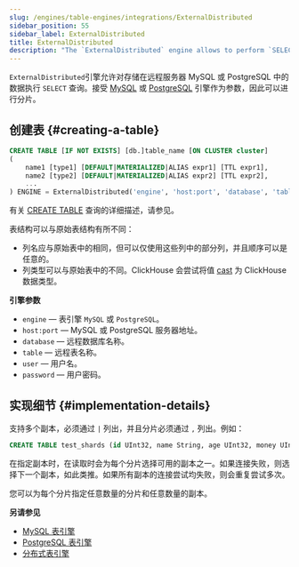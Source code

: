 ```yaml
---
slug: /engines/table-engines/integrations/ExternalDistributed
sidebar_position: 55
sidebar_label: ExternalDistributed
title: ExternalDistributed
description: "The `ExternalDistributed` engine allows to perform `SELECT` queries on data that is stored on a remote servers MySQL or PostgreSQL. Accepts MySQL or PostgreSQL engines as an argument so sharding is possible."
---
```


`ExternalDistributed`引擎允许对存储在远程服务器 MySQL 或 PostgreSQL 中的数据执行 `SELECT` 查询。接受 [MySQL](../../../engines/table-engines/integrations/mysql.md) 或 [PostgreSQL](../../../engines/table-engines/integrations/postgresql.md) 引擎作为参数，因此可以进行分片。

## 创建表 {#creating-a-table}

``` sql
CREATE TABLE [IF NOT EXISTS] [db.]table_name [ON CLUSTER cluster]
(
    name1 [type1] [DEFAULT|MATERIALIZED|ALIAS expr1] [TTL expr1],
    name2 [type2] [DEFAULT|MATERIALIZED|ALIAS expr2] [TTL expr2],
    ...
) ENGINE = ExternalDistributed('engine', 'host:port', 'database', 'table', 'user', 'password');
```

有关 [CREATE TABLE](/sql-reference/statements/create/table) 查询的详细描述，请参见。

表结构可以与原始表结构有所不同：

- 列名应与原始表中的相同，但可以仅使用这些列中的部分列，并且顺序可以是任意的。
- 列类型可以与原始表中的不同。ClickHouse 会尝试将值 [cast](/sql-reference/functions/type-conversion-functions#cast) 为 ClickHouse 数据类型。

**引擎参数**

- `engine` — 表引擎 `MySQL` 或 `PostgreSQL`。
- `host:port` — MySQL 或 PostgreSQL 服务器地址。
- `database` — 远程数据库名称。
- `table` — 远程表名称。
- `user` — 用户名。
- `password` — 用户密码。

## 实现细节 {#implementation-details}

支持多个副本，必须通过 `|` 列出，并且分片必须通过 `,` 列出。例如：

```sql
CREATE TABLE test_shards (id UInt32, name String, age UInt32, money UInt32) ENGINE = ExternalDistributed('MySQL', `mysql{1|2}:3306,mysql{3|4}:3306`, 'clickhouse', 'test_replicas', 'root', 'clickhouse');
```

在指定副本时，在读取时会为每个分片选择可用的副本之一。如果连接失败，则选择下一个副本，如此类推。如果所有副本的连接尝试均失败，则会重复尝试多次。

您可以为每个分片指定任意数量的分片和任意数量的副本。

**另请参见**

- [MySQL 表引擎](../../../engines/table-engines/integrations/mysql.md)
- [PostgreSQL 表引擎](../../../engines/table-engines/integrations/postgresql.md)
- [分布式表引擎](../../../engines/table-engines/special/distributed.md)
